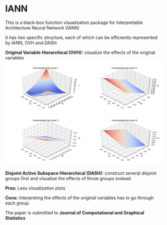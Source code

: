 # IANN
This is a black-box function visualization package for Interpretable Architecture Neural Network (IANN) 

It has two specific structure, each of which can be efficiently represented by IANN, OVH and DASH.   

**Original Variable Hierarchical (OVH):** visualize the effects of the original variables    
![image](./paper_fig/OVH_eg.png)  


**Disjoint Active Subspace Hierarchical (DASH):** construct several disjoint groups first and visualize the effects of those groups instead.  

**Pros:** Less visualization plots

**Cons:** Interpreting the effects of the original variables has to go through each group  

The paper is submitted to **Journal of Computational and Graphical Statistics**

